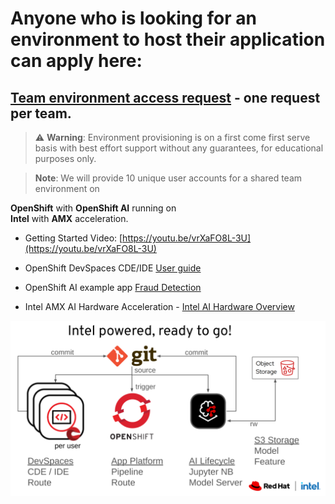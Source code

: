 # Anyone who is looking for an environment to host their application can apply here:

## [Team environment access request](https://forms.gle/2f8rFiregPV9EP359) - one request per team.

> ⚠️ **Warning**: Environment provisioning is on a first come first serve basis with best effort support without any guarantees, for educational purposes only. 

> **Note**: We will provide 10 unique user accounts for a shared team environment on   


**OpenShift** with **OpenShift AI** running on<br/>
**Intel** with **AMX** acceleration.

* Getting Started Video: [https://youtu.be/vrXaFO8L-3U](https://youtu.be/vrXaFO8L-3U)

* OpenShift DevSpaces CDE/IDE [User guide](https://docs.redhat.com/en/documentation/red_hat_openshift_dev_spaces/3.16/html/user_guide/index)
* OpenShift AI example app [Fraud Detection](https://rh-aiservices-bu.github.io/fraud-detection/fraud-detection-workshop/index.html)

* Intel AMX AI Hardware Acceleration - [Intel AI Hardware Overview](https://www.intel.com/content/www/us/en/products/docs/accelerator-engines/advanced-matrix-extensions/overview.html)  

![Red Hat AI Environment](./redhat-ai-environment.png)
